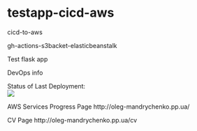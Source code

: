 # testapp-cicd-aws
<p>cicd-to-aws</p>
<p>gh-actions-s3backet-elasticbeanstalk</p>
<p>Test flask app</p>
<p>DevOps info</p>
Status of Last Deployment:<br>
<img src="https://github.com/OLG-MAN/testapp-cicd-aws/workflows/CICD-TO-AWS/badge.svg?branch=main"><br>
<p>AWS Services Progress Page http://oleg-mandrychenko.pp.ua/</p>
<p>CV Page                    http://oleg-mandrychenko.pp.ua/cv</p>
